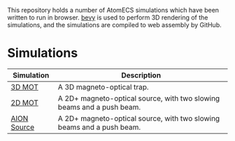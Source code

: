
This repository holds a number of AtomECS simulations which have been written to run in browser.
[bevy](https://bevyengine.org/) is used to perform 3D rendering of the simulations, and the simulations are compiled to web assembly by GitHub.

# Simulations

| Simulation        |  Description                         |
|-------------------|--------------------------------------|
| [3D MOT](https://teamatomecs.github.io/AtomECSDemos/3d_mot.html) | A 3D magneto-optical trap. |
| [2D MOT](https://teamatomecs.github.io/AtomECSDemos/2d_mot.html) | A 2D+ magneto-optical source, with two slowing beams and a push beam. |
| [AION Source](https://teamatomecs.github.io/AtomECSDemos/aion_source.html) | A 2D+ magneto-optical source, with two slowing beams and a push beam. |